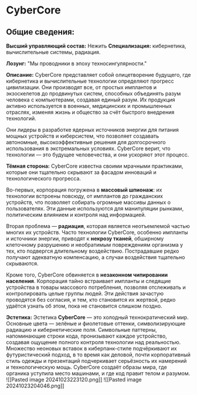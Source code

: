 # **CyberCore**
## Общие сведения:

**Высший управляющий состав:** Нежить
**Специализация:** кибернетика, вычислительные системы, радиация.

**Лозунг:** "Мы проводники в эпоху техносингулярности."

**Описание:** CyberCore представляет собой олицетворение будущего, где кибернетика и вычислительные технологии определяют прогресс цивилизации. Они производят все, от простых имплантов и экзоскелетов до продвинутых систем, способных объединять разум человека с компьютерами, создавая единый разум. Их продукция активно используется в военных, медицинских и промышленных отраслях, изменяя жизнь и общество за счёт быстрого внедрения технологий.

Они лидеры в разработке ядерных источников энергии для питания мощных устройств и киберсистем, что позволяет создавать автономные, высокоэффективные решения для долгосрочного использования в экстремальных условиях. CyberCore верит, что технологии — это будущее человечества, и они ускоряют этот процесс.

**Тёмная сторона:**
CyberCore известна своими мрачными практиками, которые они тщательно скрывают за фасадом инноваций и технологического прогресса.

Во-первых, корпорация погружена в **массовый шпионаж**: их технологии встроены повсюду, от имплантов до гражданских устройств, что позволяет собирать огромные массивы данных о пользователях. Эти данные используются для манипуляции рынками, политическим влиянием и контроля над информацией.

Вторая проблема — **радиация**, которая является неотъемлемой частью многих их устройств. Часто технологии CyberCore, особенно импланты и источники энергии, приводят к **некрозу тканей**, обширному клеточному разрушению и необратимым повреждениям организма у тех, кто подвергся длительному воздействию. Пострадавшие редко получают адекватную компенсацию, а случаи воздействия тщательно скрываются.

Кроме того, CyberCore обвиняется в **незаконном чипировании населения**. Корпорация тайно встраивает импланты и следящие устройства в товары массового потребления, позволяя отслеживать и контролировать целые группы людей. Эти действия зачастую проводятся без согласия, и тем, кто становится их жертвой, редко удаётся узнать об этом, пока не становится слишком поздно.

**Эстетика:** Эстетика **CyberCore** — это холодный технократический мир. Основные цвета — зелёные и фиолетовые оттенки, символизирующие радиацию и кибернетические поля. Символьные паттерны, напоминающие строки кода, пронизывают каждое устройство, создавая ощущение полного контроля технологии над реальностью. Множество неоновых вставок в киберпанк-стиле подчёркивают их футуристический подход, в то время как деловой, почти корпоративный стиль одежды и презентаций подчеркивает серьёзность их намерений и технологическую мощь. CyberCore создаёт образы мира, где органика уступила место машинами, и где код правит телом и разумом.
![[Pasted image 20241023223120.png]]
![[Pasted image 20241023204046.png]]